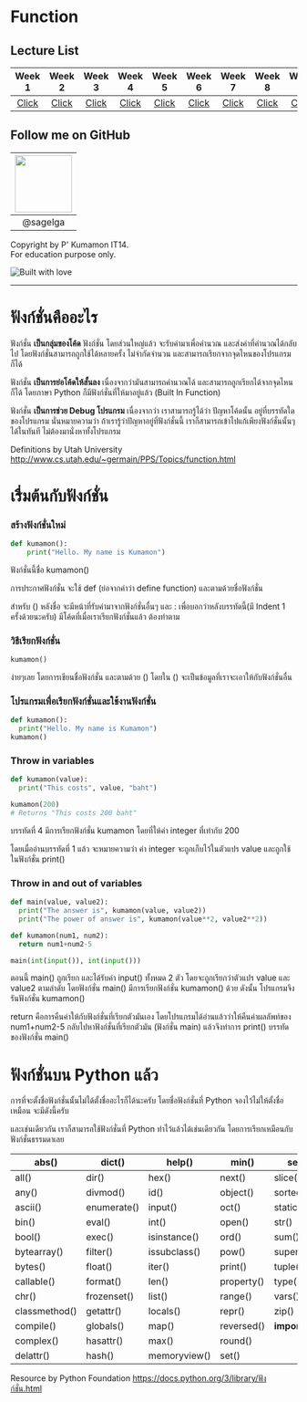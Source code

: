 # Function

## Lecture List

|Week 1|Week 2|Week 3|Week 4|Week 5|Week 6|Week 7|Week 8|Week 9|
|:-:|:-:|:-:|:-:|:-:|:-:|:-:|:-:|:-:|
|[Click](/Lecture%20Cheat%20Sheet/Week1%20-%20IO.md)|[Click](/Lecture%20Cheat%20Sheet/Week%202%20-%20Functions.md)|[Click](/Lecture%20Cheat%20Sheet/Week%203%20-%20Math%20Library.md%20)|[Click](/Lecture%20Cheat%20Sheet/Week%204%20-%20Strings.md)|[Click](/Lecture%20Cheat%20Sheet/Week%205%20-%20Condition.md%20)|[Click](/Lecture%20Cheat%20Sheet/Week%206%20-%20Loops.md)|[Click](/Lecture%20Cheat%20Sheet/Week%207%20-%20Lists%20+%20Tuples.md)|[Click](/Lecture%20Cheat%20Sheet/Week%208%20-%20Dictionary.md)|[Click](/Lecture%20Cheat%20Sheet/Week%209%20-%20Recursion.md)|

## Follow me on GitHub
|<a href="https://github.com/sagelga"><img src="https://avatars0.githubusercontent.com/u/13056824" width="100px"></a>  |
|:-:|  
|@sagelga|

Copyright by P' Kumamon IT14. <br>
For education purpose only.

![Built with love](http://forthebadge.com/images/badges/built-with-love.svg)

----------

# ฟังก์ชั่นคืออะไร

ฟังก์ชั่น **เป็นกลุ่มของโค้ด** ฟังก์ชั่น โดยส่วนใหญ่แล้ว จะรับค่ามาเพื่อคำนวณ และส่งค่าที่คำนวณได้กลับไป โดยฟังก์ชั่นสามารถถูกใช้ได้หลายครั้ง ไม่จำกัดจำนวน และสามารถเรียกจากจุดไหนของโปรแกรมก็ได้

ฟังก์ชั่น **เป็นการย่อโค้ดให้สั้นลง** เนื่องจากว่ามันสามารถคำนวณได้ และสามารถถูกเรียกได้จากจุดไหนก็ได้ โดยภาษา Python ก็มีฟังก์ชั่นที่ให้มาอยู่แล้ว (Built In Function)

ฟังก์ชั่น **เป็นการช่วย Debug โปรแกรม** เนื่องจากว่า เราสามารถรู้ได้ว่า ปัญหาโค้ดนั้น อยู่ที่บรรทัดใดของโปรแกรม นั่นหมายความว่า ถ้าเรารู้ว่าปัญหาอยู่ที่ฟังก์ชั่นนี้ เราก็สามารถเข้าไปแก้เพียงฟังก์ชั่นนั้นๆ ได้ในทันที ไม่ต้องมานั่งหาทั้งโปรแกรม

Definitions by Utah University http://www.cs.utah.edu/~germain/PPS/Topics/function.html


# เรื่มต้นกับฟังก์ชั่น

### สร้างฟังก์ชั่นใหม่
```python
def kumamon():
    print("Hello. My name is Kumamon")
```
ฟังก์ชั่นนี้ชื่อ kumamon()

การประกาศฟังก์ชั่น จะใช้ def (ย่อจากคำว่า define function) และตามด้วยชื่อฟังก์ชั่น

สำหรับ () หลังชื่อ จะมีหน้าที่รับค่ามาจากฟังก์ชั่นอื่นๆ และ : เพื่อบอกว่าหลังบรรทัดนี้(มี Indent 1 ครั้งด้วยนะครับ) มีโค้ดที่เมื่อเราเรียกฟังก์ชั่นแล้ว ต้องทำตาม

### วิธีเรียกฟังก์ชั่น
```python
kumamon()
```
ง่ายๆเลย โดยการเขียนชื่อฟังก์ชั่น และตามด้วย () โดยใน () จะเป็นข้อมูลที่เราจะเอาให้กับฟังก์ชั่นอื่น

### โปรแกรมเพื่อเรียกฟังก์ชั่นและใช้งานฟังก์ชั่น
```python
def kumamon():
  print("Hello. My name is Kumamon")
kumamon()
```

### Throw in variables
```python
def kumamon(value):
  print("This costs", value, "baht")

kumamon(200)
# Returns "This costs 200 baht"
```
บรรทัดที่ 4 มีการเรียกฟังก์ชั่น kumamon โดยที่ให้ค่า integer ที่เท่ากับ 200

โดยเมื่ออ่านบรรทัดที่ 1 แล้ว จะหมายความว่า ค่า integer จะถูกเก็บไว้ในตัวแปร value และถูกใช้ในฟังก์ชั่น print()

### Throw in and out of variables
```python
def main(value, value2):
  print("The answer is", kumamon(value, value2))
  print("The power of answer is", kumamon(value**2, value2**2))

def kumamon(num1, num2):
  return num1+num2-5

main(int(input()), int(input()))
```
ตอนนี้ main() ถูกเรียก และได้รับค่า input() ทั้งหมด 2 ตัว โดยจะถูกเรียกว่าตัวแปร value และ value2 ตามลำดับ โดยฟังก์ชั่น main() มีการเรียกฟังก์ชั่น kumamon() ด้วย ดังนั้น โปรแกรมจึงรันฟังก์ชั่น kumamon()

return คือการคืนค่าให้กับฟังก์ชั่นที่เรียกตัวมันเอง โดยโปรแกรมได้อ่านแล้วว่าให้คืนค่าผลลัพท์ของ num1+num2-5 กลับไปหาฟังก์ชั่นที่เรียกตัวมัน (ฟังก์ชั่น main) แล้วจึงทำการ print() บรรทัดของฟังก์ชั่น main()

# ฟังก์ชั่นบน Python แล้ว

การที่จะตั้งชื่อฟังก์ชั่นนั้นไม่ได้ตั้งชื่ออะไรก็ได้นะครับ โดยชื่อฟังก์ชั่นที่ Python จองไว้ไม่ให้ตั้งชื่อเหมือน จะมีดังนี้ครับ

และเช่นเดียวกัน เราก็สามารถใช้ฟังก์ชั่นที่ Python ทำไว้แล้วได้เช่นเดียวกัน โดยการเรียกเหมือนกับฟังก์ชั่นธรรมดาเลย

| abs()         | dict()      | help()       | min()      | setattr()      |
| ------------- | ----------- | ------------ | ---------- | -------------- |
| all()         | dir()       | hex()        | next()     | slice()        |
| any()         | divmod()    | id()         | object()   | sorted()       |
| ascii()       | enumerate() | input()      | oct()      | staticmethod() |
| bin()         | eval()      | int()        | open()     | str()          |
| bool()        | exec()      | isinstance() | ord()      | sum()          |
| bytearray()   | filter()    | issubclass() | pow()      | super()        |
| bytes()       | float()     | iter()       | print()    | tuple()        |
| callable()    | format()    | len()        | property() | type()         |
| chr()         | frozenset() | list()       | range()    | vars()         |
| classmethod() | getattr()   | locals()     | repr()     | zip()          |
| compile()     | globals()   | map()        | reversed() | __import__()   |
| complex()     | hasattr()   | max()        | round()    |                |
| delattr()     | hash()      | memoryview() | set()      |                |

Resource by Python Foundation https://docs.python.org/3/library/ฟังก์ชั่น.html
